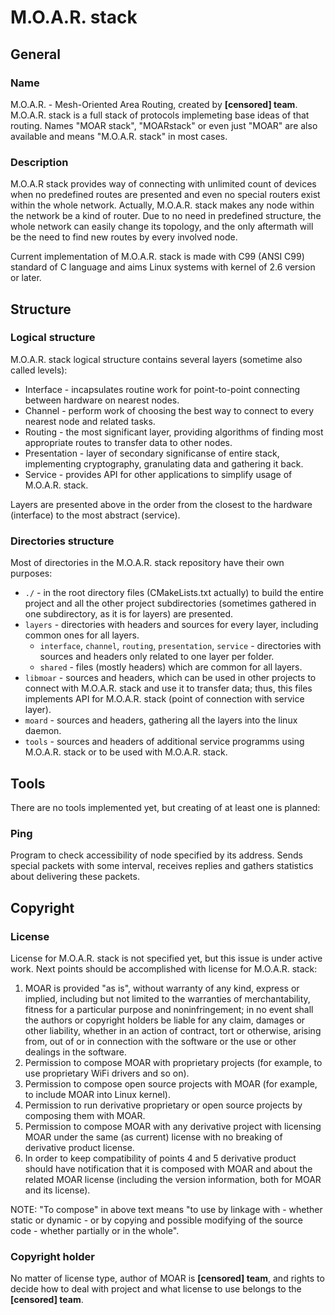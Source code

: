 # M.O.A.R. stack #

## General ##

### Name ###

M.O.A.R. - Mesh-Oriented Area Routing, created by **\[censored\] team**. M.O.A.R. stack is a full stack of protocols implemeting base ideas of that routing. Names "MOAR stack", "MOARstack" or even just "MOAR" are also available and means "M.O.A.R. stack" in most cases. 

### Description ###

M.O.A.R stack provides way of connecting with unlimited count of devices when no predefined routes are presented and even no special routers exist within the whole network. Actually, M.O.A.R. stack makes any node within the network be a kind of router. Due to no need in predefined structure, the whole network can easily change its topology, and the only aftermath will be the need to find new routes by every involved node.

Current implementation of M.O.A.R. stack is made with C99 (ANSI C99) standard of C language and aims Linux systems with kernel of 2.6 version or later.

## Structure ##

### Logical structure ###

M.O.A.R. stack logical structure contains several layers (sometime also called levels):

* Interface - incapsulates routine work for point-to-point connecting between hardware on nearest nodes.
* Channel - perform work of choosing the best way to connect to every nearest node and related tasks.
* Routing - the most significant layer, providing algorithms of finding most appropriate routes to transfer data to other nodes.
* Presentation - layer of secondary significanse of entire stack, implementing cryptography, granulating data and gathering it back.
* Service - provides API for other applications to simplify usage of M.O.A.R. stack.

Layers are presented above in the order from the closest to the hardware (interface) to the most abstract (service).

### Directories structure ###

Most of directories in the M.O.A.R. stack repository have their own purposes:

* `./` - in the root directory files (CMakeLists.txt actually) to build the entire project and all the other project subdirectories (sometimes gathered in one subdirectory, as it is for layers) are presented.
* `layers` - directories with headers and sources for every layer, including common ones for all layers.
    * `interface`, `channel`, `routing`, `presentation`, `service` - directories with sources and headers only related to one layer per folder.
    * `shared` - files (mostly headers) which are common for all layers.
* `libmoar` - sources and headers, which can be used in other projects to connect with M.O.A.R. stack and use it to transfer data; thus, this files implements API for M.O.A.R. stack (point of connection with service layer).
* `moard` - sources and headers, gathering all the layers into the linux daemon.
* `tools` - sources and headers of additional service programms using M.O.A.R. stack or to be used with M.O.A.R. stack.

## Tools ##

There are no tools implemented yet, but creating of at least one is planned:

### Ping ###

Program to check accessibility of node specified by its address. Sends special packets with some interval, receives replies and gathers statistics about delivering these packets.

## Copyright ##

### License ###

License for M.O.A.R. stack is not specified yet, but this issue is under active work. Next points should be accomplished with license for M.O.A.R. stack:

1. MOAR is provided "as is", without warranty of any kind, express or implied, including but not limited to the warranties of merchantability, fitness for a particular purpose and noninfringement; in no event shall the authors or copyright holders be liable for any claim, damages or other liability, whether in an action of contract, tort or otherwise, arising from, out of or in connection with the software or the use or other dealings in the software.
2. Permission to compose MOAR with proprietary projects (for example, to use proprietary WiFi drivers and so on).
3. Permission to compose open source projects with MOAR (for example, to include MOAR into Linux kernel).
4. Permission to run derivative proprietary or open source projects by composing them with MOAR.
5. Permission to compose MOAR with any derivative project with licensing MOAR under the same (as current) license with no breaking of derivative product license.
6. In order to keep compatibility of points 4 and 5 derivative product should have notification that it is composed with MOAR and about the related MOAR license (including the version information, both for MOAR and its license).

NOTE: "To compose" in above text means "to use by linkage with - whether static or dynamic - or by copying and possible modifying of the source code - whether partially or in the whole".

### Copyright holder ###

No matter of license type, author of MOAR is **\[censored\] team**, and rights to decide how to deal with project and what license to use belongs to the **\[censored\] team**.
